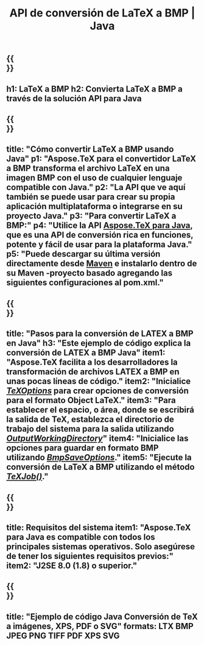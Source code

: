 ﻿---
translation: true
template: /_templates/_conversion-child-java.md
title: API de conversión de LaTeX a BMP | Java
description: Funcionalidad de conversión de LaTeX a BMP. Integre esta biblioteca Java local en su proyecto o use aplicaciones multiplataforma para convertir LaTeX a BMP.
keywords: latex a bmp api java, latex2bmp integra
url: /java/conversion/latex-to-bmp/
family: tex
platformtag: java
feature: conversion
informat: LATEX
outformat: BMP
otherformats: XPS JPEG PDF TIFF
---

{{<section banner>}}
---
h1: LaTeX a BMP
h2: Convierta LaTeX a BMP a través de la solución API para Java
---

{{<section overview>}}
---
title: "Cómo convertir LaTeX a BMP usando Java"
p1: "Aspose.TeX para el convertidor LaTeX a BMP transforma el archivo LaTeX en una imagen BMP con el uso de cualquier lenguaje compatible con Java."
p2: "La API que ve aquí también se puede usar para crear su propia aplicación multiplataforma o integrarse en su proyecto Java."
p3: "Para convertir LaTeX a BMP:"
p4: "Utilice la API [Aspose.TeX para Java](https://products.aspose.com/tex/java), que es una API de conversión rica en funciones, potente y fácil de usar para la plataforma Java."
p5: "Puede descargar su última versión directamente desde [Maven](https://repository.aspose.com/webapp/#/artifacts/browse/tree/General/repo/com/aspose/aspose-tex) e instalarlo dentro de su Maven -proyecto basado agregando las siguientes configuraciones al pom.xml."
---

{{<section feature1>}}
---
title: "Pasos para la conversión de LATEX a BMP en Java"
h3: "Este ejemplo de código explica la conversión de LATEX a BMP Java"
item1: "Aspose.TeX facilita a los desarrolladores la transformación de archivos LATEX a BMP en unas pocas líneas de código."
item2: "Inicialice [*TeXOptions*](https://reference.aspose.com/tex/java/com.aspose.tex/TeXOptions) para crear opciones de conversión para el formato Object LaTeX."
item3: "Para establecer el espacio, o área, donde se escribirá la salida de TeX, establezca el directorio de trabajo del sistema para la salida utilizando [*OutputWorkingDirectory*](https://reference.aspose.com/tex/java/com.aspose.tex/TeXOptions#getOutputWorkingDirectory--)"
item4: "Inicialice las opciones para guardar en formato BMP utilizando [*BmpSaveOptions*](https://reference.aspose.com/tex/java/com.aspose.tex.rendering/BmpSaveOptions)."
item5: "Ejecute la conversión de LaTeX a BMP utilizando el método [*TeXJob()*](https://reference.aspose.com/tex/java/com.aspose.tex/TeXJob)."
---

{{<section feature2>}}
---
title: Requisitos del sistema
item1: "Aspose.TeX para Java es compatible con todos los principales sistemas operativos. Solo asegúrese de tener los siguientes requisitos previos:"
item2: "J2SE 8.0 (1.8) o superior."
---

{{<section widget>}}
---
title: "Ejemplo de código Java Conversión de TeX a imágenes, XPS, PDF o SVG"
formats: LTX BMP JPEG PNG TIFF PDF XPS SVG
---